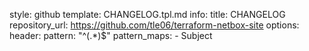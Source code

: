 style: github
template: CHANGELOG.tpl.md
info:
  title: CHANGELOG
  repository_url: https://github.com/tle06/terraform-netbox-site
options:
  header:
    pattern: "^(.*)$"
    pattern_maps:
      - Subject